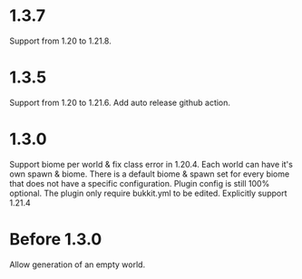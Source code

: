 # 1.3.7
Support from 1.20 to 1.21.8.

# 1.3.5
Support from 1.20 to 1.21.6.
Add auto release github action.

# 1.3.0
Support biome per world & fix class error in 1.20.4. Each world can have it's own spawn & biome. There is a default biome & spawn set for every biome that does not have a specific configuration. Plugin config is still 100% optional. The plugin only require bukkit.yml to be edited. Explicitly support 1.21.4

# Before 1.3.0
Allow generation of an empty world.